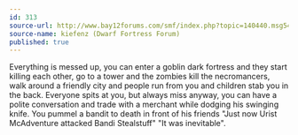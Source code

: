 ```yaml
---
id: 313
source-url: http://www.bay12forums.com/smf/index.php?topic=140440.msg5465628#msg5465628
source-name: kiefenz (Dwarf Fortress Forum)
published: true
---
```

 Everything is messed up, you can enter a goblin dark fortress and they start killing each other, go to a tower and the zombies kill the necromancers, walk around a friendly city and people run from you and children stab you in the back. Everyone spits at you, but always miss anyway, you can have a polite conversation and trade with a merchant while dodging his swinging knife. You pummel a bandit to death in front of his friends "Just now Urist McAdventure attacked Bandi Stealstuff" "It was inevitable".

